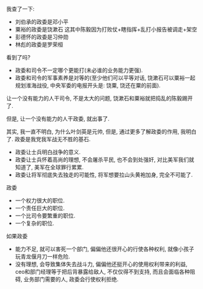 我查了一下:

- 刘伯承的政委是邓小平
- 粟裕的政委是饶漱石   这其中陈毅因为打败仗+瞎指挥+乱打小报告被调走+架空
- 彭德怀的政委是习仲勋
- 林彪的政委是罗荣桓

看到了吗?

- 政委和司令不一定哪个更能打(未必谁的业务能力更强).
- 政委和司令的军事素养是对等的(至少他们可以平等对话, 饶漱石可以粟裕一起规划淮海战役, 中央军委的电报开头是: 饶粟, 饶还在粟的前面).

让一个没有能力的人干司令, 不是太大的问题, 饶漱石和粟裕就把捣乱的陈毅踢开了. 

但是, 让一个没有能力的人干政委, 就出事了. 

其实, 我一直不明白, 为什么叶剑英是元帅, 但是, 通过更多了解政委的作用, 我明白了. 政委是我党我军战无不胜的基石.

- 政委让士兵明白战争的意义.
- 政委让士兵怀着高尚的理想, 不会屠杀平民, 也不会到处强奸, 对比美军我们就知道了, 美军在全球罪行累累.
- 政委让将军彻底失去独走的可能性, 将军想要拉山头黄袍加身, 完全不可能了.

政委

- 一个权力很大的职位.
- 一个责任巨大的职位.
- 一个比司令要繁重的职位.
- 一个复杂的职位.

如果政委

- 能力不足, 就可以害死一个部门, 偏偏他还很开心的行使各种权利, 就像小孩子玩青龙偃月刀一样危险.
- 没有理想, 会导致集体失去战斗力, 偏偏他还挺开心的使用权利带来的利益, ceo和部门经理等于把后背暴露给敌人, 不仅仅得不到支持, 而且会面临各种阻碍, 业务部门需要的人, 政委会行使权利拒绝.